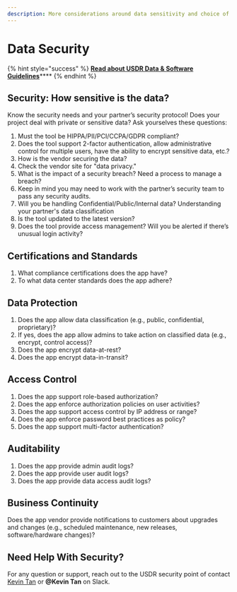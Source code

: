 ```yaml
---
description: More considerations around data sensitivity and choice of tool
---
```


# Data Security

{% hint style="success" %}
[**Read about USDR Data & Software Guidelines**](https://policies.usdigitalresponse.org/data-and-software-guidelines)\*\*\*\*
{% endhint %}

## **Security: How sensitive is the data?‌**

Know the security needs and your partner’s security protocol! ‌Does your project deal with private or sensitive data? Ask yourselves these questions:

1. Must the tool be HIPPA/PII/PCI/CCPA/GDPR compliant?
2. Does the tool support 2-factor authentication, allow administrative control for multiple users, have the ability to encrypt sensitive data, etc.?
3. How is the vendor securing the data?
4. Check the vendor site for "data privacy."
5. What is the impact of a security breach? Need a process to manage a breach?
6. Keep in mind you may need to work with the partner’s security team to pass any security audits.
7. Will you be handling Confidential/Public/Internal data? Understanding your partner's data classification
8. Is the tool updated to the latest version?
9. Does the tool provide access management? Will you be alerted if there’s unusual login activity?

## **Certifications and Standards**

1. What compliance certifications does the app have?
2. To what data center standards does the app adhere?

## **Data Protection**

1. Does the app allow data classification \(e.g., public, confidential, proprietary\)?
2. If yes, does the app allow admins to take action on classified data \(e.g., encrypt, control access\)?
3. Does the app encrypt data-at-rest?
4. Does the app encrypt data-in-transit?

## **Access Control**

1. Does the app support role-based authorization?
2. Does the app enforce authorization policies on user activities?
3. Does the app support access control by IP address or range?
4. Does the app enforce password best practices as policy?
5. Does the app support multi-factor authentication?

## **Auditability**

1. Does the app provide admin audit logs?
2. Does the app provide user audit logs?
3. Does the app provide data access audit logs?

## **Business Continuity**

Does the app vendor provide notifications to customers about upgrades and changes \(e.g., scheduled maintenance, new releases, software/hardware changes\)?

## Need Help With Security?

For any question or support, reach out to the USDR security point of contact [Kevin Tan](mailto:kevin.tan@usdigitalresponse.org) or **@Kevin Tan** on Slack.

